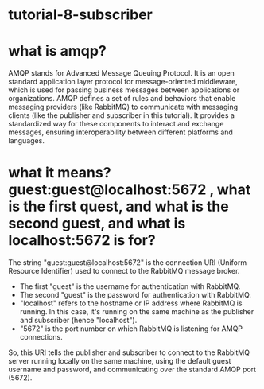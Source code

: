 # tutorial-8-subscriber

# what is amqp?

AMQP stands for Advanced Message Queuing Protocol. It is an open standard application layer protocol for message-oriented middleware, which is used for passing business messages between applications or organizations.
AMQP defines a set of rules and behaviors that enable messaging providers (like RabbitMQ) to communicate with messaging clients (like the publisher and subscriber in this tutorial). It provides a standardized way for these components to interact and exchange messages, ensuring interoperability between different platforms and languages.

# what it means? guest:guest@localhost:5672 , what is the first quest, and what is the second guest, and what is localhost:5672 is for?

The string "guest:guest@localhost:5672" is the connection URI (Uniform Resource Identifier) used to connect to the RabbitMQ message broker.

- The first "guest" is the username for authentication with RabbitMQ.
- The second "guest" is the password for authentication with RabbitMQ.
- "localhost" refers to the hostname or IP address where RabbitMQ is running. In this case, it's running on the same machine as the publisher and subscriber (hence "localhost").
- "5672" is the port number on which RabbitMQ is listening for AMQP connections.

So, this URI tells the publisher and subscriber to connect to the RabbitMQ server running locally on the same machine, using the default guest username and password, and communicating over the standard AMQP port (5672).
